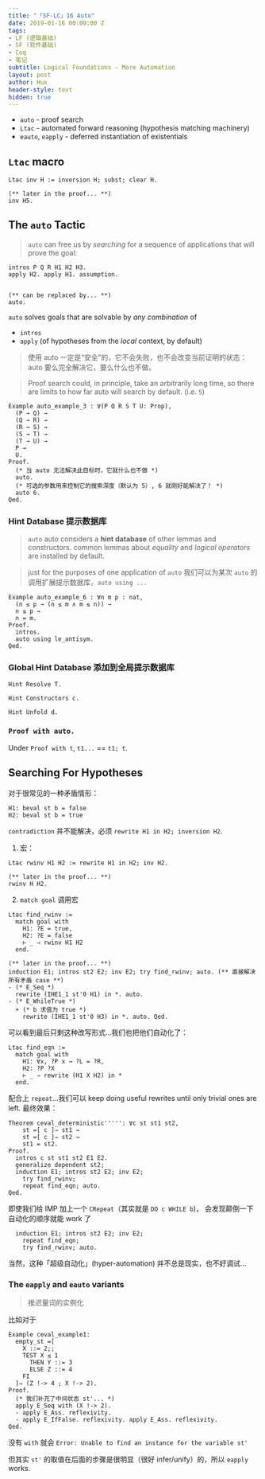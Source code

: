 ```yaml
---
title: "「SF-LC」16 Auto"
date: 2019-01-16 00:00:00 Z
tags:
- LF (逻辑基础)
- SF (软件基础)
- Coq
- 笔记
subtitle: Logical Foundations - More Automation
layout: post
author: Hux
header-style: text
hidden: true
---
```


- `auto` - proof search
- `Ltac` - automated forward reasoning (hypothesis matching machinery)
- `eauto`, `eapply` - deferred instantiation of existentials



`Ltac` macro
------------

```coq
Ltac inv H := inversion H; subst; clear H.

(** later in the proof... **)
inv H5.
```



The `auto` Tactic
-----------------

> `auto` can free us by _searching_ for a sequence of applications that will prove the goal:

```coq
intros P Q R H1 H2 H3.
apply H2. apply H1. assumption.


(** can be replaced by... **)
auto.
```

`auto` solves goals that are solvable by _any combination_ of 
- `intros`
- `apply` (of hypotheses from the _local_ context, by default)


> 使用 auto 一定是“安全”的，它不会失败，也不会改变当前证明的状态： auto 要么完全解决它，要么什么也不做。

> Proof search could, in principle, take an arbitrarily long time,
> so there are limits to how far auto will search by default.  (i.e. `5`)

```coq
Example auto_example_3 : ∀(P Q R S T U: Prop),
  (P → Q) →
  (Q → R) →
  (R → S) →
  (S → T) →
  (T → U) →
  P →
  U.
Proof.
  (* 当 auto 无法解决此目标时，它就什么也不做 *)
  auto.
  (* 可选的参数用来控制它的搜索深度（默认为 5）, 6 就刚好能解决了！ *)
  auto 6.
Qed.
```


### Hint Database 提示数据库

> `auto` auto considers a __hint database__ of other lemmas and constructors.
> common lemmas about _equality_ and _logical operators_ are installed by default.

> just for the purposes of one application of `auto` 
> 我们可以为某次 `auto` 的调用扩展提示数据库，`auto using ...` 

```coq
Example auto_example_6 : ∀n m p : nat,
  (n ≤ p → (n ≤ m ∧ m ≤ n)) →
  n ≤ p →
  n = m.
Proof.
  intros.
  auto using le_antisym.
Qed.
```


### Global Hint Database 添加到全局提示数据库

```coq
Hint Resolve T.          

Hint Constructors c.

Hint Unfold d.
```


### `Proof with auto.`

Under `Proof with t`, `t1...` == `t1; t`.




Searching For Hypotheses
------------------------

对于很常见的一种矛盾情形：

```coq
H1: beval st b = false
H2: beval st b = true
```

`contradiction` 并不能解决，必须 `rewrite H1 in H2; inversion H2`.

1. 宏：

```coq
Ltac rwinv H1 H2 := rewrite H1 in H2; inv H2.

(** later in the proof... **)
rwinv H H2.
```

2. `match goal` 调用宏

```coq
Ltac find_rwinv :=
  match goal with
    H1: ?E = true,
    H2: ?E = false
    ⊢ _ ⇒ rwinv H1 H2
  end.
  
(** later in the proof... **)
induction E1; intros st2 E2; inv E2; try find_rwinv; auto. (** 直接解决所有矛盾 case **)
- (* E_Seq *)
  rewrite (IHE1_1 st'0 H1) in *. auto.
- (* E_WhileTrue *)
  + (* b 求值为 true *)
    rewrite (IHE1_1 st'0 H3) in *. auto. Qed.
```

可以看到最后只剩这种改写形式...我们也把他们自动化了：

```coq
Ltac find_eqn :=
  match goal with
    H1: ∀x, ?P x → ?L = ?R,
    H2: ?P ?X
    ⊢ _ ⇒ rewrite (H1 X H2) in *
  end.
```

配合上 `repeat`...我们可以 keep doing useful rewrites until only trivial ones are left.
最终效果：

```coq
Theorem ceval_deterministic''''': ∀c st st1 st2,
    st =[ c ]⇒ st1 →
    st =[ c ]⇒ st2 →
    st1 = st2.
Proof.
  intros c st st1 st2 E1 E2.
  generalize dependent st2;
  induction E1; intros st2 E2; inv E2; 
    try find_rwinv;
    repeat find_eqn; auto.
Qed.
```

即使我们给 IMP 加上一个 `CRepeat`（其实就是 `DO c WHILE b`)，
会发现颠倒一下自动化的顺序就能 work 了

```coq
  induction E1; intros st2 E2; inv E2; 
    repeat find_eqn; 
    try find_rwinv; auto.
```

当然，这种「超级自动化」(hyper-automation) 并不总是现实，也不好调试...



### The `eapply` and `eauto` variants

> 推迟量词的实例化

比如对于

```coq
Example ceval_example1:
  empty_st =[
    X ::= 2;;
    TEST X ≤ 1
      THEN Y ::= 3
      ELSE Z ::= 4
    FI
  ]⇒ (Z !-> 4 ; X !-> 2).
Proof.
  (* 我们补充了中间状态 st'... *)
  apply E_Seq with (X !-> 2).
  - apply E_Ass. reflexivity.
  - apply E_IfFalse. reflexivity. apply E_Ass. reflexivity.
Qed.
```

没有 `with` 就会 `Error: Unable to find an instance for the variable st'`

但其实 `st'` 的取值在后面的步骤是很明显（很好 infer/unify）的，所以 `eapply` works.




